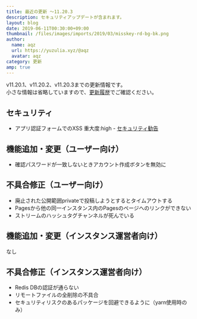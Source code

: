 ```yaml
---
title: 最近の更新 ～11.20.3
description: セキュリティアップデートが含まれます。
layout: blog
date: 2019-06-11T00:30:00+09:00
thumbnail: /files/images/imports/2019/03/misskey-rd-bg-bk.png
author:
  name: aqz
  url: https://yuzulia.xyz/@aqz
  avatar: aqz
category: 更新
amp: true
---
```

v11.20.1、v11.20.2、v11.20.3までの更新情報です。  
小さな情報は省略していますので、[更新履歴](https://https://github.com/syuilo/misskey/blob/59cb7992e2d68529fcc4cc921e69349bad758594/CHANGELOG.md#11203-20190610)でご確認ください。

## セキュリティ
- アプリ認証フォームでのXSS 重大度:<span class="text-danger">high</span> - [セキュリティ勧告](https://github.com/syuilo/misskey/security/advisories/GHSA-6qw9-6jxq-xj3p)

## 機能追加・変更（ユーザー向け）
- 確認パスワードが一致しないときアカウント作成ボタンを無効に

## 不具合修正（ユーザー向け）
- 廃止された公開範囲privateで投稿しようとするとタイムアウトする
- Pagesから他の同一インスタンス内のPagesのページへのリンクができない
- ストリームのハッシュタグチャンネルが死んでいる

## 機能追加・変更（インスタンス運営者向け）
なし

## 不具合修正（インスタンス運営者向け）
- Redis DBの認証が通らない
- リモートファイルの全削除の不具合
- セキュリティリスクのあるパッケージを回避できるように（yarn使用時のみ）
